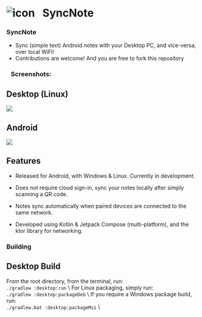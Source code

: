 # ![icon](https://i.imgur.com/hVQ0Pfe.png)&nbsp;&nbsp; SyncNote

### SyncNote

- Sync (simple text) Android notes with your Desktop PC, and vice-versa, over local WiFi!
- Contributions are welcome! And you are free to fork this repository

### &nbsp;&nbsp;&nbsp;Screenshots:
## Desktop (Linux) 
![](https://i.imgur.com/frWHVnD.png)

## Android
![](https://i.imgur.com/ma57ccg.png) 


## Features 
- Released for Android, with Windows & Linux. Currently in development.

- Does not require cloud sign-in, sync your notes locally  after simply scanning a QR code.

- Notes sync automatically when paired devices are connected to the same network.

- Developed using Kotlin & Jetpack Compose (multi-platform), and the ktor library for networking.


### Building
## Desktop Build
 From the root directory, from the terminal, run: \
 `./gradlew :desktop:run` \\
 For Linux packaging, simply run: \
 `./gradlew :desktop:packageDeb` \\
 If you require a Windows package build, run:\
 `./gradlew.bat :desktop:packageMsi` \\

